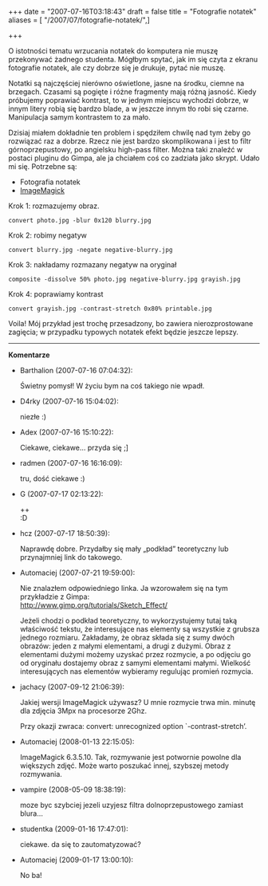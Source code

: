 +++
date = "2007-07-16T03:18:43"
draft = false
title = "Fotografie notatek"
aliases = [ "/2007/07/fotografie-notatek/",]

+++

O istotności tematu wrzucania notatek do komputera nie muszę przekonywać
żadnego studenta. Mógłbym spytać, jak im się czyta z ekranu fotografie
notatek, ale czy dobrze się je drukuje, pytać nie muszę.

Notatki są najczęściej nierówno oświetlone, jasne na środku, ciemne na
brzegach. Czasami są pogięte i różne fragmenty mają różną jasność. Kiedy
próbujemy poprawiać kontrast, to w jednym miejscu wychodzi dobrze, w innym
litery robią się bardzo blade, a w jeszcze innym tło robi się czarne.
Manipulacja samym kontrastem to za mało.

Dzisiaj miałem dokładnie ten problem i spędziłem chwilę nad tym żeby go
rozwiązać raz a dobrze. Rzecz nie jest bardzo skomplikowana i jest to filtr
górnoprzepustowy, po angielsku high-pass filter. Można taki znaleźć w postaci
pluginu do Gimpa, ale ja chciałem coś co zadziała jako skrypt. Udało mi się.
Potrzebne są:

  * Fotografia notatek
  * [ImageMagick](http://www.imagemagick.org/)

Krok 1: rozmazujemy obraz.

    convert photo.jpg -blur 0x120 blurry.jpg
    
Krok 2: robimy negatyw

    convert blurry.jpg -negate negative-blurry.jpg
    
Krok 3: nakładamy rozmazany negatyw na oryginał

    composite -dissolve 50% photo.jpg negative-blurry.jpg grayish.jpg
    
Krok 4: poprawiamy kontrast

    convert grayish.jpg -contrast-stretch 0x80% printable.jpg
    
Voila! Mój przykład jest trochę przesadzony, bo zawiera nierozprostowane
zagięcia; w przypadku typowych notatek efekt będzie jeszcze lepszy.

----
**Komentarze**

* Barthalion (2007-07-16 07:04:32): <p>Świetny pomysł! W życiu bym na coś
  takiego nie wpadł.</p>
* D4rky (2007-07-16 15:04:02): <p>niezłe :)</p>
* Adex (2007-07-16 15:10:22): <p>Ciekawe, ciekawe&#8230; przyda się ;]</p>
* radmen (2007-07-16 16:16:09): <p>tru, dość ciekawe :)</p>
* G (2007-07-17 02:13:22): <p>++ <br /> :D</p>
* hcz (2007-07-17 18:50:39): <p>Naprawdę dobre. Przydałby się mały
  &#8222;podkład&#8221; teoretyczny lub przynajmniej link do takowego.</p>
* Automaciej (2007-07-21 19:59:00): <p>Nie znalazłem odpowiedniego linka. Ja
  wzorowałem się na tym przykładzie z Gimpa:<br />
  http://www.gimp.org/tutorials/Sketch_Effect/</p>    <p>Jeżeli chodzi o podkład
  teoretyczny, to wykorzystujemy tutaj taką właściwość tekstu, że interesujące
  nas elementy są wszystkie z grubsza jednego rozmiaru. Zakładamy, że obraz
  składa się z sumy dwóch obrazów: jeden z małymi elementami, a drugi z dużymi.
  Obraz z elementami dużymi możemy uzyskać przez rozmycie, a po odjęciu go od
  oryginału dostajemy obraz z samymi elementami małymi. Wielkość interesujących
  nas elementów wybieramy regulując promień rozmycia.</p>
* jachacy (2007-09-12 21:06:39): <p>Jakiej wersji ImageMagick używasz? U mnie
  rozmycie trwa min. minutę dla zdjęcia 3Mpx na procesorze 2Ghz. </p>  <p>Przy
  okazji zwraca: convert: unrecognized option `-contrast-stretch&#8217;.</p>
* Automaciej (2008-01-13 22:15:05): <p>ImageMagick 6.3.5.10.  Tak, rozmywanie
  jest potwornie powolne dla większych zdjęć.  Może warto poszukać innej,
  szybszej metody rozmywania.</p>
* vampire (2008-05-09 18:38:19): <p>moze byc szybciej jezeli uzyjesz filtra
  dolnoprzepustowego zamiast blura&#8230;</p>
* studentka (2009-01-16 17:47:01): <p>ciekawe. da się to zautomatyzować?</p>
* Automaciej (2009-01-17 13:00:10): <p>No ba!</p>
